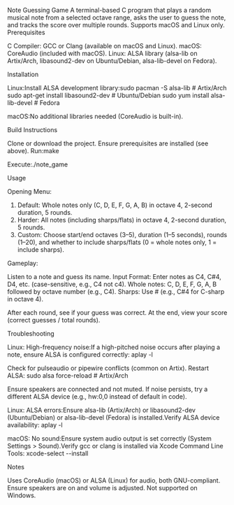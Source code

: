 Note Guessing Game
A terminal-based C program that plays a random musical note from a selected octave range, asks the user to guess the note, and tracks the score over multiple rounds. Supports macOS and Linux only.
Prerequisites

C Compiler: GCC or Clang (available on macOS and Linux).
macOS: CoreAudio (included with macOS).
Linux: ALSA library (alsa-lib on Artix/Arch, libasound2-dev on Ubuntu/Debian, alsa-lib-devel on Fedora).

Installation

Linux:Install ALSA development library:sudo pacman -S alsa-lib  # Artix/Arch
sudo apt-get install libasound2-dev  # Ubuntu/Debian
sudo yum install alsa-lib-devel     # Fedora


macOS:No additional libraries needed (CoreAudio is built-in).

Build Instructions

Clone or download the project.
Ensure prerequisites are installed (see above).
Run:make


Execute:./note_game



Usage

Opening Menu:

1. Default: Whole notes only (C, D, E, F, G, A, B) in octave 4, 2-second duration, 5 rounds.
2. Harder: All notes (including sharps/flats) in octave 4, 2-second duration, 5 rounds.
3. Custom: Choose start/end octaves (3–5), duration (1–5 seconds), rounds (1–20), and whether to include sharps/flats (0 = whole notes only, 1 = include sharps).


Gameplay:

Listen to a note and guess its name.
Input Format: Enter notes as C4, C#4, D4, etc. (case-sensitive, e.g., C4 not c4).
Whole notes: C, D, E, F, G, A, B followed by octave number (e.g., C4).
Sharps: Use # (e.g., C#4 for C-sharp in octave 4).


After each round, see if your guess was correct.
At the end, view your score (correct guesses / total rounds).



Troubleshooting

Linux: High-frequency noise:If a high-pitched noise occurs after playing a note, ensure ALSA is configured correctly:
aplay -l

Check for pulseaudio or pipewire conflicts (common on Artix). Restart ALSA:
sudo alsa force-reload  # Artix/Arch

Ensure speakers are connected and not muted. If noise persists, try a different ALSA device (e.g., hw:0,0 instead of default in code).

Linux: ALSA errors:Ensure alsa-lib (Artix/Arch) or libasound2-dev (Ubuntu/Debian) or alsa-lib-devel (Fedora) is installed.Verify ALSA device availability:
aplay -l


macOS: No sound:Ensure system audio output is set correctly (System Settings > Sound).Verify gcc or clang is installed via Xcode Command Line Tools:
xcode-select --install



Notes

Uses CoreAudio (macOS) or ALSA (Linux) for audio, both GNU-compliant.
Ensure speakers are on and volume is adjusted.
Not supported on Windows.


